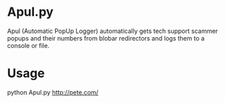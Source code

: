 # Apul.py
Apul (Automatic PopUp Logger) automatically gets tech support scammer popups and their numbers from blobar redirectors and logs them to a console or file.
# Usage
python Apul.py http://pete.com/
